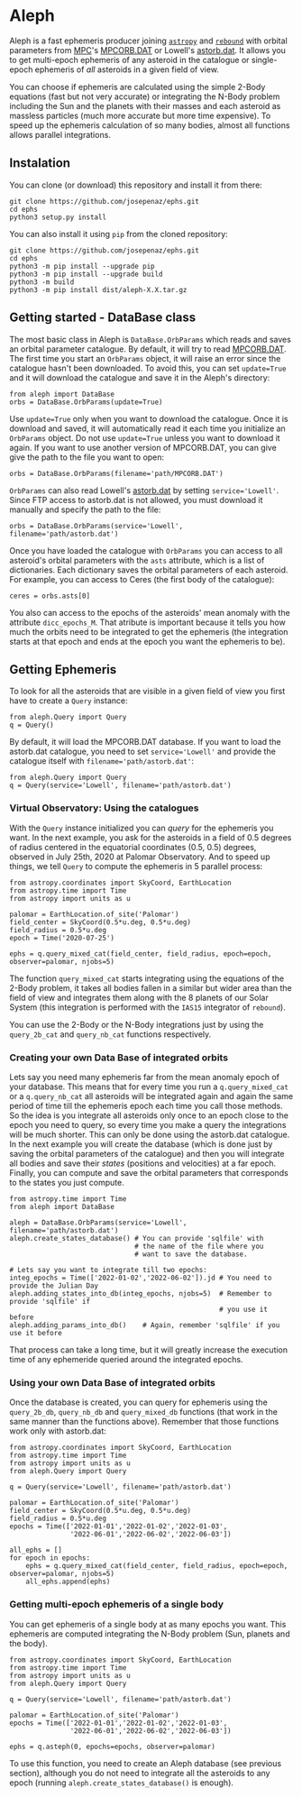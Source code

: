 # Aleph

Aleph is a fast ephemeris producer joining [`astropy`](https://www.astropy.org/) and [`rebound`](https://rebound.readthedocs.io/en/latest/) with orbital parameters from [MPC](https://minorplanetcenter.net/)'s [MPCORB.DAT](https://minorplanetcenter.net/iau/MPCORB.html) or Lowell's [astorb.dat](https://asteroid.lowell.edu/main/astorb/). It allows you to get multi-epoch ephemeris of any asteroid in the catalogue or single-epoch ephemeris of _all_ asteroids in a given field of view.

You can choose if ephemeris are calculated using the simple 2-Body equations (fast but not very accurate) or integrating the N-Body problem including the Sun and the planets with their masses and each asteroid as massless particles (much more accurate but more time expensive). To speed up the ephemeris calculation of so many bodies, almost all functions allows parallel integrations.

## Instalation

You can clone (or download) this repository and install it from there:
``` {.sourceCode .bash}
git clone https://github.com/josepenaz/ephs.git
cd ephs
python3 setup.py install
```
You can also install it using `pip` from the cloned repository:
``` {.sourceCode .bash}
git clone https://github.com/josepenaz/ephs.git
cd ephs
python3 -m pip install --upgrade pip
python3 -m pip install --upgrade build
python3 -m build
python3 -m pip install dist/aleph-X.X.tar.gz
```

## Getting started - DataBase class

The most basic class in Aleph is `DataBase.OrbParams` which reads and saves an orbital parameter catalogue. By default, it will try to read [MPCORB.DAT](https://minorplanetcenter.net/iau/MPCORB.html). The first time you start an `OrbParams` object, it will raise an error since the catalogue hasn't been downloaded. To avoid this, you can set `update=True` and it will download the catalogue and save it in the Aleph's directory:
``` {.sourceCode .python}
from aleph import DataBase
orbs = DataBase.OrbParams(update=True)
```
Use `update=True` only when you want to download the catalogue. Once it is download and saved, it will automatically read it each time you initialize an `OrbParams` object. Do not use `update=True` unless you want to download it again.
If you want to use another version of MPCORB.DAT, you can give give the path to the file you want to open:
``` {.sourceCode .python}
orbs = DataBase.OrbParams(filename='path/MPCORB.DAT')
```

`OrbParams` can also read Lowell's [astorb.dat](https://asteroid.lowell.edu/main/astorb/) by setting `service='Lowell'`. Since FTP access to astorb.dat is not allowed, you must download it manually and specify the path to the file:
``` {.sourceCode .python}
orbs = DataBase.OrbParams(service='Lowell', filename='path/astorb.dat')
```

Once you have loaded the catalogue with `OrbParams` you can access to all asteroid's orbital parameters with the `asts` attribute, which is a list of dictionaries. Each dictionary saves the orbital parameters of each asteroid. For example, you can access to Ceres (the first body of the catalogue):
``` {.sourceCode .python}
ceres = orbs.asts[0]
```
You also can access to the epochs of the asteroids' mean anomaly with the attribute `dicc_epochs_M`. That atribute is important because it tells you how much the orbits need to be integrated to get the ephemeris (the integration starts at that epoch and ends at the epoch you want the ephemeris to be).

## Getting Ephemeris

To look for all the asteroids that are visible in a given field of view you first have to create a `Query` instance:
``` {.sourceCode .python}
from aleph.Query import Query
q = Query()
```
By default, it will load the MPCORB.DAT database. If you want to load the astorb.dat catalogue, you need to set `service='Lowell'` and provide the catalogue itself with `filename='path/astorb.dat'`:
``` {.sourceCode .python}
from aleph.Query import Query
q = Query(service='Lowell', filename='path/astorb.dat')
```
### Virtual Observatory: Using the catalogues
With the `Query` instance initialized you can _query_ for the ephemeris you want. In the next example, you ask for the asteroids in a field of 0.5 degrees of radius centered in the equatorial coordinates (0.5, 0.5) degrees, observed in July 25th, 2020 at Palomar Observatory. And to speed up things, we tell `Query` to compute the ephemeris in 5 parallel process:
``` {.sourceCode .python}
from astropy.coordinates import SkyCoord, EarthLocation
from astropy.time import Time
from astropy import units as u
 
palomar = EarthLocation.of_site('Palomar')
field_center = SkyCoord(0.5*u.deg, 0.5*u.deg)
field_radius = 0.5*u.deg
epoch = Time('2020-07-25')

ephs = q.query_mixed_cat(field_center, field_radius, epoch=epoch, observer=palomar, njobs=5)
```
The function `query_mixed_cat` starts integrating using the equations of the 2-Body problem, it takes all bodies fallen in a similar but wider area than the field of view and integrates them along with the 8 planets of our Solar System (this integration is performed with the `IAS15` integrator of `rebound`).

You can use the 2-Body or the N-Body integrations just by using the `query_2b_cat` and `query_nb_cat` functions respectively.

### Creating your own Data Base of integrated orbits
Lets say you need many ephemeris far from the mean anomaly epoch of your database. This means that for every time you run a `q.query_mixed_cat` or a `q.query_nb_cat` all asteroids will be integrated again and again the same period of time till the ephemeris epoch each time you call those methods. So the idea is you integrate all asteroids only once to an epoch close to the epoch you need to query, so every time you make a query the integrations will be much shorter. This can only be done using the astorb.dat catalogue. In the next example you will create the database (which is done just by saving the orbital parameters of the catalogue) and then you will integrate all bodies and save their _states_ (positions and velocities) at a far epoch. Finally, you can compute and save the orbital parameters that corresponds to the states you just compute.
``` {.sourceCode .python}
from astropy.time import Time
from aleph import DataBase

aleph = DataBase.OrbParams(service='Lowell', filename='path/astorb.dat')
aleph.create_states_database() # You can provide 'sqlfile' with
                               # the name of the file where you
                               # want to save the database.

# Lets say you want to integrate till two epochs:
integ_epochs = Time(['2022-01-02','2022-06-02']).jd # You need to provide the Julian Day
aleph.adding_states_into_db(integ_epochs, njobs=5)  # Remember to provide 'sqlfile' if
                                                    # you use it before
aleph.adding_params_into_db()    # Again, remember 'sqlfile' if you use it before
```
That process can take a long time, but it will greatly increase the execution time of any ephemeride queried around the integrated epochs.

### Using your own Data Base of integrated orbits
Once the database is created, you can query for ephemeris using the `query_2b_db`, `query_nb_db` and `query_mixed_db` functions (that work in the same manner than the functions above). Remember that those functions work only with astorb.dat:
``` {.sourceCode .python}
from astropy.coordinates import SkyCoord, EarthLocation
from astropy.time import Time
from astropy import units as u
from aleph.Query import Query

q = Query(service='Lowell', filename='path/astorb.dat')
 
palomar = EarthLocation.of_site('Palomar')
field_center = SkyCoord(0.5*u.deg, 0.5*u.deg)
field_radius = 0.5*u.deg
epochs = Time(['2022-01-01','2022-01-02','2022-01-03',
               '2022-06-01','2022-06-02','2022-06-03'])

all_ephs = []
for epoch in epochs:
    ephs = q.query_mixed_cat(field_center, field_radius, epoch=epoch, observer=palomar, njobs=5)
    all_ephs.append(ephs)
```

### Getting multi-epoch ephemeris of a single body
You can get ephemeris of a single body at as many epochs you want. This ephemeris are computed integrating the N-Body problem (Sun, planets and the body).
``` {.sourceCode .python}
from astropy.coordinates import SkyCoord, EarthLocation
from astropy.time import Time
from astropy import units as u
from aleph.Query import Query

q = Query(service='Lowell', filename='path/astorb.dat')
 
palomar = EarthLocation.of_site('Palomar')
epochs = Time(['2022-01-01','2022-01-02','2022-01-03',
               '2022-06-01','2022-06-02','2022-06-03'])

ephs = q.asteph(0, epochs=epochs, observer=palomar)
```
To use this function, you need to create an Aleph database (see previous section), although you do not need to integrate all the asteroids to any epoch (running `aleph.create_states_database()` is enough).
